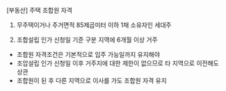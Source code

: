 [부동산] 주택 조합원 자격

1. 무주택이거나 주거면적 85제곱미터 이하 1채 소유자인 세대주

2. 조합설립 인가 신청일 기준 구분 지역에 6개월 이상 거주
- 조합원 자격조건은 기본적으로 입주 가능일까지 유지해야 
- 조압설립 인가 신청일 이후 거주지에 대한 제한이 없으므로 타 지역으로 이전해도 상관 
- 조합원이 된 후 다른 지역으로 이사를 가도 조합원 자격 유지